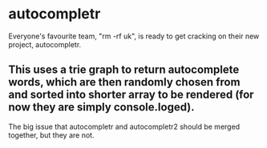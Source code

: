 # autocompletr

Everyone's favourite team, "rm -rf uk", is ready to get cracking on their new project, autocompletr.

## This uses a trie graph to return autocomplete words, which are then randomly chosen from and sorted into shorter array to be rendered (for now they are simply console.loged).  

The big issue that autocompletr and autocompletr2 should be merged together, but they are not.
